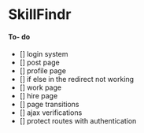 # SkillFindr

#### To- do
- [] login system
- [] post page
- [] profile page
- [] if else in the redirect not working
- [] work page
- [] hire page 
- [] page transitions
- [] ajax verifications
- [] protect routes with authentication 

